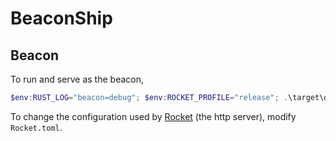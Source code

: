 BeaconShip
==========

## Beacon

To run and serve as the beacon,

```powershell
$env:RUST_LOG="beacon=debug"; $env:ROCKET_PROFILE="release"; .\target\debug\beacon -a tesat -r 323c 23bd
```

To change the configuration used by [Rocket](https://api.rocket.rs/master/rocket/config/struct.Config.html) (the http server), modify `Rocket.toml`.